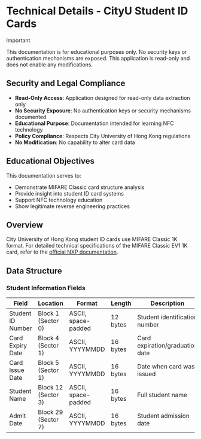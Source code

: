 # Technical Details - CityU Student ID Cards

> [!IMPORTANT]
> This documentation is for educational purposes only.
> No security keys or authentication mechanisms are exposed.
> This application is read-only and does not enable any modifications.

## Security and Legal Compliance

- **Read-Only Access**: Application designed for read-only data extraction only
- **No Security Exposure**: No authentication keys or security mechanisms documented
- **Educational Purpose**: Documentation intended for learning NFC technology
- **Policy Compliance**: Respects City University of Hong Kong regulations
- **No Modification**: No capability to alter card data

## Educational Objectives

This documentation serves to:
- Demonstrate MIFARE Classic card structure analysis
- Provide insight into student ID card systems
- Support NFC technology education
- Show legitimate reverse engineering practices

## Overview

City University of Hong Kong student ID cards use MIFARE Classic 1K format. For detailed technical specifications of the MIFARE Classic EV1 1K card, refer to the [official NXP documentation](https://www.nxp.com/docs/en/data-sheet/MF1S50YYX_V1.pdf).

## Data Structure

### Student Information Fields

| Field | Location | Format | Length | Description |
|-------|----------|--------|--------|-------------|
| Student ID Number | Block 1 (Sector 0) | ASCII, space-padded | 12 bytes | Student identification number |
| Card Expiry Date | Block 4 (Sector 1) | ASCII, YYYYMMDD | 16 bytes | Card expiration/graduation date |
| Card Issue Date | Block 5 (Sector 1) | ASCII, YYYYMMDD | 16 bytes | Date when card was issued |
| Student Name | Block 12 (Sector 3) | ASCII, space-padded | 16 bytes | Full student name |
| Admit Date | Block 29 (Sector 7) | ASCII, YYYYMMDD | 16 bytes | Student admission date |
